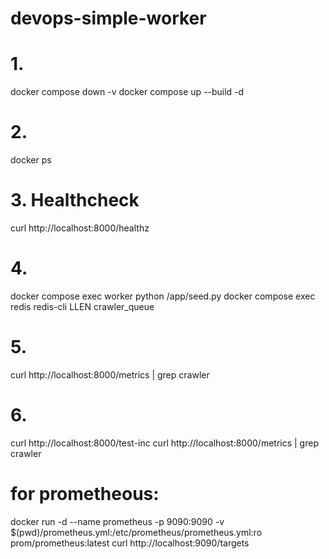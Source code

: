 # devops-simple-worker
# 1. 
docker compose down -v
docker compose up --build -d
# 2. 
docker ps
# 3. Healthcheck
curl http://localhost:8000/healthz
# 4. 
docker compose exec worker python /app/seed.py
docker compose exec redis redis-cli LLEN crawler_queue
# 5. 
curl http://localhost:8000/metrics | grep crawler
# 6. 
curl http://localhost:8000/test-inc
curl http://localhost:8000/metrics | grep crawler
# for prometheous:
docker run -d --name prometheus -p 9090:9090 -v $(pwd)/prometheus.yml:/etc/prometheus/prometheus.yml:ro   prom/prometheus:latest
 curl http://localhost:9090/targets

